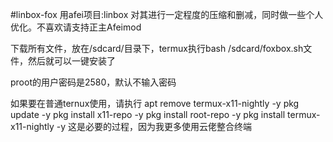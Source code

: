 #linbox-fox
用afei项目:linbox 对其进行一定程度的压缩和删减，同时做一些个人优化。不喜欢请支持正主Afeimod

下载所有文件，放在/sdcard/目录下，termux执行bash /sdcard/foxbox.sh文件，然后就可以一键安装了

proot的用户密码是2580，默认不输入密码

如果要在普通ternux使用，请执行
apt remove termux-x11-nightly -y
  pkg update -y 
  pkg install x11-repo -y
  pkg install root-repo -y
  pkg install termux-x11-nightly -y
这是必要的过程，因为我更多使用云佬整合终端
